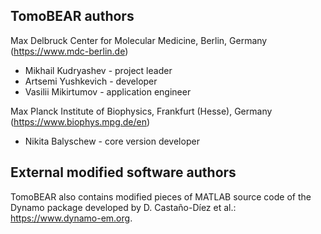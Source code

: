 ## TomoBEAR authors

Max Delbruck Center for Molecular Medicine, Berlin, Germany (<https://www.mdc-berlin.de>)

* Mikhail Kudryashev - project leader
* Artsemi Yushkevich - developer
* Vasilii Mikirtumov - application engineer


Max Planck Institute of Biophysics, Frankfurt (Hesse), Germany (<https://www.biophys.mpg.de/en>)

* Nikita Balyschew - core version developer

## External modified software authors

TomoBEAR also contains modified pieces of MATLAB source code of the Dynamo package developed by D. Castaño-Díez et al.: https://www.dynamo-em.org.
